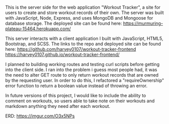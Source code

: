 This is the server side for the web application "Workout Tracker", a site for users to create and store workout records of their own. The server was built with JavaScript, Node, Express, and uses MongoDB and Mongoose for database storage. The deployed site can be found here: https://murmuring-plateau-15464.herokuapp.com/

This server interacts with a client application I built with JavaScript, HTML5, Bootstrap, and SCSS. The links to the repo and deployed site can be found here: https://github.com/harvey0107/workout-tracker-frontend https://harvey0107.github.io/workout-tracker-frontend/

I planned to building working routes and testing curl scripts before getting into the client side. I ran into the problem i guess most people had, it was the need to alter GET route to only return workout records that are owned by the requesting user. In order to do this, I refactored a "requireOwnership" error function to return a boolean value instead of throwing an error.

In future versions of this project, I would like to include the ability to comment on workouts, so users able to take note on their workouts and markdown anything they need after each workout.

ERD: https://imgur.com/O3x5NPs
